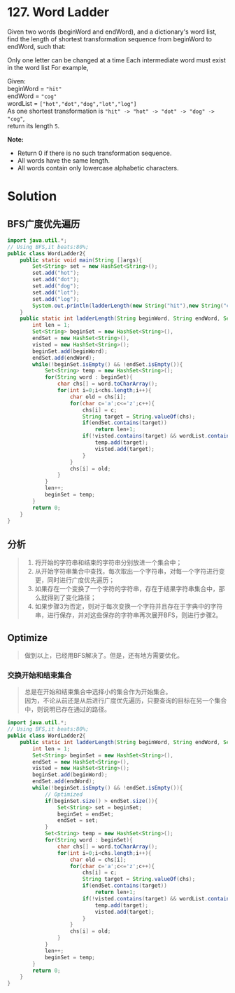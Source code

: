 # 127. Word Ladder

Given two words (beginWord and endWord), and a dictionary's word list, find the length of shortest transformation sequence from beginWord to endWord, such that:

Only one letter can be changed at a time
Each intermediate word must exist in the word list
For example,

Given:<br>
beginWord = `"hit"`<br>
endWord = `"cog"`<br>
wordList = `["hot","dot","dog","lot","log"]`<br>
As one shortest transformation is `"hit" -> "hot" -> "dot" -> "dog" -> "cog"`,<br>
return its length `5`.

**Note:**<br>

- Return 0 if there is no such transformation sequence.
- All words have the same length.
- All words contain only lowercase alphabetic characters.

# Solution

## BFS广度优先遍历

```java
import java.util.*;
// Using BFS,it beats:80%;
public class WordLadder2{
	public static void main(String []args){
		Set<String> set = new HashSet<String>();
		set.add("hot");
		set.add("dot");
		set.add("dog");
		set.add("lot");
		set.add("log");
		System.out.println(ladderLength(new String("hit"),new String("cog"),set));
	}
	public static int ladderLength(String beginWord, String endWord, Set<String> wordList) {
		int len = 1;
		Set<String> beginSet = new HashSet<String>(),
		endSet = new HashSet<String>(),
		visted = new HashSet<String>();
		beginSet.add(beginWord);
		endSet.add(endWord);
		while(!beginSet.isEmpty() && !endSet.isEmpty()){
			Set<String> temp = new HashSet<String>();
			for(String word : beginSet){
				char chs[] = word.toCharArray();
				for(int i=0;i<chs.length;i++){
					char old = chs[i];
					for(char c='a';c<='z';c++){
						chs[i] = c;
						String target = String.valueOf(chs);
						if(endSet.contains(target))
							return len+1;
						if(!visted.contains(target) && wordList.contains(target)){
							temp.add(target);
							visted.add(target);
						}
					}
					chs[i] = old;
				}
			}
			len++;
			beginSet = temp;
		}
		return 0;
	}
}
```

## 分析

>1. 将开始的字符串和结束的字符串分别放进一个集合中；
>2. 从开始字符串集合中查找，每次取出一个字符串，对每一个字符进行变更，同时进行广度优先遍历；
>3. 如果存在一个变换了一个字符的字符串，存在于结果字符串集合中，那么就得到了变化路径；
>4. 如果步骤3为否定，则对于每次变换一个字符并且存在于字典中的字符串，进行保存，并对这些保存的字符串再次展开BFS，则进行步骤2。

## Optimize

>做到以上，已经用BFS解决了。但是，还有地方需要优化。

### 交换开始和结束集合

>总是在开始和结束集合中选择小的集合作为开始集合。<br>
>因为，不论从前还是从后进行广度优先遍历，只要查询的目标在另一个集合中，则说明已存在通过的路径。

```java
import java.util.*;
// Using BFS,it beats:80%;
public class WordLadder2{
	public static int ladderLength(String beginWord, String endWord, Set<String> wordList) {
		int len = 1;
		Set<String> beginSet = new HashSet<String>(),
		endSet = new HashSet<String>(),
		visted = new HashSet<String>();
		beginSet.add(beginWord);
		endSet.add(endWord);
		while(!beginSet.isEmpty() && !endSet.isEmpty()){
			// Optimized
			if(beginSet.size() > endSet.size()){
				Set<String> set = beginSet;
				beginSet = endSet;
				endSet = set;
			}
			Set<String> temp = new HashSet<String>();
			for(String word : beginSet){
				char chs[] = word.toCharArray();
				for(int i=0;i<chs.length;i++){
					char old = chs[i];
					for(char c='a';c<='z';c++){
						chs[i] = c;
						String target = String.valueOf(chs);
						if(endSet.contains(target))
							return len+1;
						if(!visted.contains(target) && wordList.contains(target)){
							temp.add(target);
							visted.add(target);
						}
					}
					chs[i] = old;
				}
			}
			len++;
			beginSet = temp;
		}
		return 0;
	}
}
```

